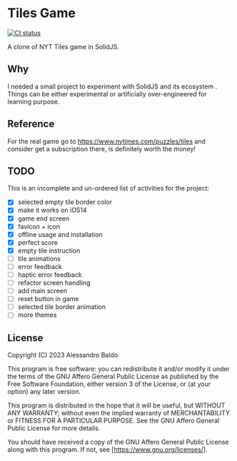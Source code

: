 # Tiles Game

[![CI status](https://github.com/baldoalessandro/tiles_game/workflows/CI/badge.svg)](https://github.com/baldoalessandro/tiles_games/actions)

A clone of NYT Tiles game in SolidJS.

## Why

I needed a small project to experiment with SolidJS and its ecosystem . Things can be either experimental or artificially over-engineered for learning purpose.

## Reference

For the real game go to https://www.nytimes.com/puzzles/tiles and consider get a subscription there, is definitely worth the money!

## TODO

This is an incomplete and un-ordered list of activities for the project:

- [x] selected empty tile border color
- [x] make it works on iOS14
- [x] game end screen
- [x] favicon + icon
- [x] offline usage and installation
- [x] perfect score
- [x] empty tile instruction
- [ ] tile animations
- [ ] error feedback
- [ ] haptic error feedback
- [ ] refactor screen handling
- [ ] add main screen
- [ ] reset button in game
- [ ] selected tile border animation
- [ ] more themes

## License

Copyright (C) 2023 Alessandro Baldo

This program is free software: you can redistribute it and/or modify
it under the terms of the GNU Affero General Public License as published
by the Free Software Foundation, either version 3 of the License, or
(at your option) any later version.

This program is distributed in the hope that it will be useful,
but WITHOUT ANY WARRANTY; without even the implied warranty of
MERCHANTABILITY or FITNESS FOR A PARTICULAR PURPOSE. See the
GNU Affero General Public License for more details.

You should have received a copy of the GNU Affero General Public License
along with this program. If not, see [https://www.gnu.org/licenses/].
